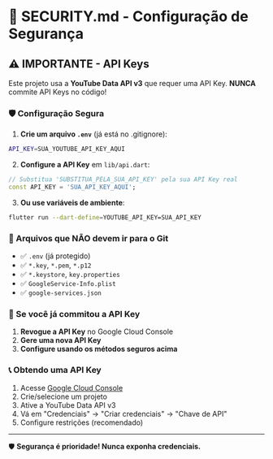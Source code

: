# 🔐 SECURITY.md - Configuração de Segurança

## ⚠️ IMPORTANTE - API Keys

Este projeto usa a **YouTube Data API v3** que requer uma API Key. **NUNCA** commite API Keys no código!

### 🛡️ Configuração Segura

1. **Crie um arquivo `.env`** (já está no .gitignore):
```bash
API_KEY=SUA_YOUTUBE_API_KEY_AQUI
```

2. **Configure a API Key** em `lib/api.dart`:
```dart
// Substitua 'SUBSTITUA_PELA_SUA_API_KEY' pela sua API Key real
const API_KEY = 'SUA_API_KEY_AQUI';
```

3. **Ou use variáveis de ambiente**:
```bash
flutter run --dart-define=YOUTUBE_API_KEY=SUA_API_KEY
```

### 🚨 Arquivos que NÃO devem ir para o Git

- ✅ `.env` (já protegido)
- ✅ `*.key`, `*.pem`, `*.p12`
- ✅ `*.keystore`, `key.properties`
- ✅ `GoogleService-Info.plist`
- ✅ `google-services.json`

### 🔄 Se você já commitou a API Key

1. **Revogue a API Key** no Google Cloud Console
2. **Gere uma nova API Key**
3. **Configure usando os métodos seguros acima**

### 📞 Obtendo uma API Key

1. Acesse [Google Cloud Console](https://console.cloud.google.com/)
2. Crie/selecione um projeto
3. Ative a YouTube Data API v3
4. Vá em "Credenciais" → "Criar credenciais" → "Chave de API"
5. Configure restrições (recomendado)

---
🛡️ **Segurança é prioridade! Nunca exponha credenciais.**